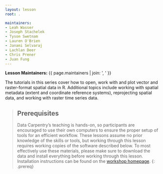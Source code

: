 ```yaml
---
layout: lesson
root: .

maintainers:
- Leah Wasser
- Joseph Stachelek
- Tyson Swetnam
- Lauren O'Brien
- Janani Selvaraj
- Lachlan Deer
- Chris Prener
- Juan Fung
---
```


**Lesson Maintainers:** {{ page.maintainers | join: ', ' }}

The tutorials in this series cover how to open, work with and plot vector and raster-format spatial data in R. Additional topics include working with spatial metadata (extent and coordinate reference systems), reprojecting spatial data, and working with raster time series data.

> ## Prerequisites
>
> Data Carpentry’s teaching is hands-on, so participants are encouraged to use their own computers to ensure the proper setup of tools for an efficient workflow. These lessons assume no prior knowledge of the skills or tools, but working through this lesson requires working copies of the software described below. To most effectively use these materials, please make sure to download the data and install everything before working through this lesson. Installation instructions can be found on the [workshop homepage](http://www.datacarpentry.org/geospatial-workshop/setup.html).
{: .prereq}
